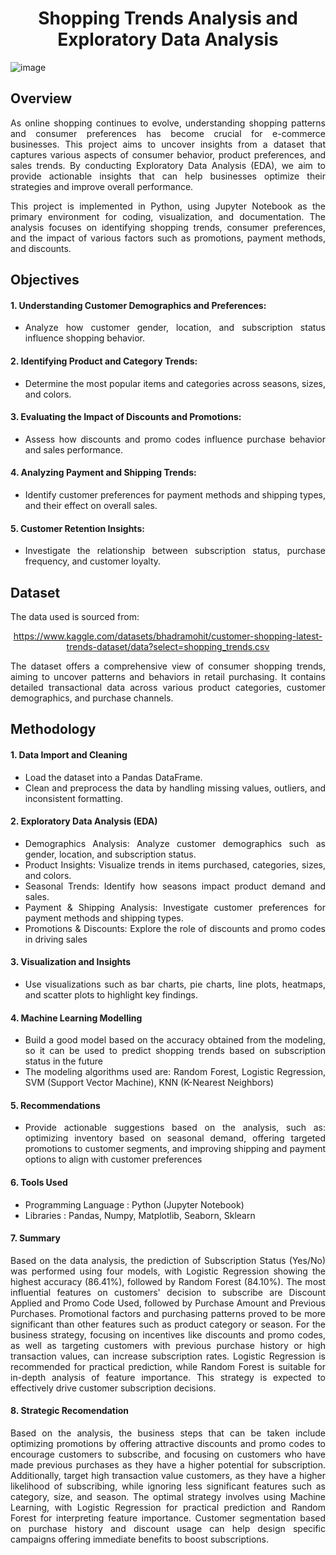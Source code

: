 <div align="center">

# Shopping Trends Analysis and Exploratory Data Analysis

</div>

<div align="justify">

![image](https://github.com/user-attachments/assets/ad98e0da-dbe7-464c-8c93-9f84e7a11fda)


## Overview
As online shopping continues to evolve, understanding shopping patterns and consumer preferences has become crucial for e-commerce businesses. This project aims to uncover insights from a dataset that captures various aspects of consumer behavior, product preferences, and sales trends. By conducting Exploratory Data Analysis (EDA), we aim to provide actionable insights that can help businesses optimize their strategies and improve overall performance.

This project is implemented in Python, using Jupyter Notebook as the primary environment for coding, visualization, and documentation. The analysis focuses on identifying shopping trends, consumer preferences, and the impact of various factors such as promotions, payment methods, and discounts.

## Objectives
#### 1. Understanding Customer Demographics and Preferences:
* Analyze how customer gender, location, and subscription status influence shopping behavior.
#### 2. Identifying Product and Category Trends:
* Determine the most popular items and categories across seasons, sizes, and colors.
#### 3. Evaluating the Impact of Discounts and Promotions:
* Assess how discounts and promo codes influence purchase behavior and sales performance.
#### 4. Analyzing Payment and Shipping Trends:
* Identify customer preferences for payment methods and shipping types, and their effect on overall sales.
#### 5. Customer Retention Insights:
* Investigate the relationship between subscription status, purchase frequency, and customer loyalty.

</div>

<div align="justify">

## Dataset
The data used is sourced from: 

<div align="center">

https://www.kaggle.com/datasets/bhadramohit/customer-shopping-latest-trends-dataset/data?select=shopping_trends.csv

</div>

The dataset offers a comprehensive view of consumer shopping trends, aiming to uncover patterns and behaviors in retail purchasing. It contains detailed transactional data across various product categories, customer demographics, and purchase channels.

## Methodology

#### 1. Data Import and Cleaning
* Load the dataset into a Pandas DataFrame.
* Clean and preprocess the data by handling missing values, outliers, and inconsistent formatting.

#### 2. Exploratory Data Analysis (EDA)
* Demographics Analysis: Analyze customer demographics such as gender, location, and subscription status.
* Product Insights: Visualize trends in items purchased, categories, sizes, and colors.
* Seasonal Trends: Identify how seasons impact product demand and sales.
* Payment & Shipping Analysis: Investigate customer preferences for payment methods and shipping types.
* Promotions & Discounts: Explore the role of discounts and promo codes in driving sales

#### 3. Visualization and Insights
* Use visualizations such as bar charts, pie charts, line plots, heatmaps, and scatter plots to highlight key findings.

#### 4. Machine Learning Modelling
* Build a good model based on the accuracy obtained from the modeling, so it can be used to predict shopping trends based on subscription status in the future
* The modeling algorithms used are: Random Forest, Logistic Regression, SVM (Support Vector Machine), KNN (K-Nearest Neighbors)

#### 5. Recommendations
* Provide actionable suggestions based on the analysis, such as: optimizing inventory based on seasonal demand, offering targeted promotions to customer segments, and improving shipping and payment options to align with customer preferences

#### 6. Tools Used
* Programming Language : Python (Jupyter Notebook)
* Libraries : Pandas, Numpy, Matplotlib, Seaborn, Sklearn

#### 7. Summary 
Based on the data analysis, the prediction of Subscription Status (Yes/No) was performed using four models, with Logistic Regression showing the highest accuracy (86.41%), followed by Random Forest (84.10%). The most influential features on customers' decision to subscribe are Discount Applied and Promo Code Used, followed by Purchase Amount and Previous Purchases. Promotional factors and purchasing patterns proved to be more significant than other features such as product category or season. For the business strategy, focusing on incentives like discounts and promo codes, as well as targeting customers with previous purchase history or high transaction values, can increase subscription rates. Logistic Regression is recommended for practical prediction, while Random Forest is suitable for in-depth analysis of feature importance. This strategy is expected to effectively drive customer subscription decisions.

#### 8. Strategic Recomendation
Based on the analysis, the business steps that can be taken include optimizing promotions by offering attractive discounts and promo codes to encourage customers to subscribe, and focusing on customers who have made previous purchases as they have a higher potential for subscription. Additionally, target high transaction value customers, as they have a higher likelihood of subscribing, while ignoring less significant features such as category, size, and season. The optimal strategy involves using Machine Learning, with Logistic Regression for practical prediction and Random Forest for interpreting feature importance. Customer segmentation based on purchase history and discount usage can help design specific campaigns offering immediate benefits to boost subscriptions.
